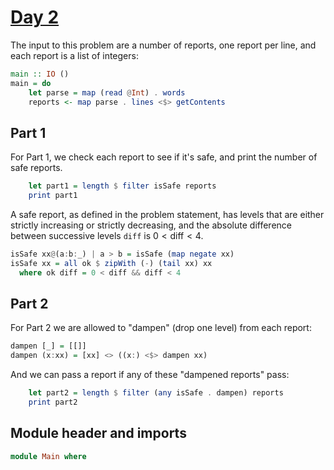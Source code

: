 # [Day 2](https://adventofcode.com/2024/day/2)

The input to this problem are a number of reports, one report per line, and
each report is a list of integers:

```haskell top:2
main :: IO ()
main = do
    let parse = map (read @Int) . words
    reports <- map parse . lines <$> getContents
```

## Part 1

For Part 1, we check each report to see if it's safe, and print
the number of safe reports.

```haskell top:2
    let part1 = length $ filter isSafe reports
    print part1
```

A safe report, as defined in the problem statement, has levels that are either
strictly increasing or strictly decreasing, and the absolute difference between
successive levels `diff` is $0\lt\mathrm{diff}\lt 4$.

```haskell
isSafe xx@(a:b:_) | a > b = isSafe (map negate xx)
isSafe xx = all ok $ zipWith (-) (tail xx) xx
  where ok diff = 0 < diff && diff < 4
```

## Part 2

For Part 2 we are allowed to "dampen" (drop one level) from each report:

```haskell
dampen [_] = [[]]
dampen (x:xx) = [xx] <> ((x:) <$> dampen xx)
```

And we can pass a report if any of these "dampened reports" pass:

```haskell top:2
    let part2 = length $ filter (any isSafe . dampen) reports
    print part2
```

## Module header and imports

```haskell top
module Main where
